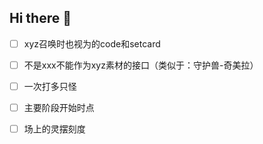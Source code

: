 ## Hi there 👋

- [ ]  xyz召唤时也视为的code和setcard

- [ ] 不是xxx不能作为xyz素材的接口（类似于：守护兽-奇美拉）

- [ ] 一次打多只怪

- [ ] 主要阶段开始时点

- [ ] 场上的灵摆刻度
